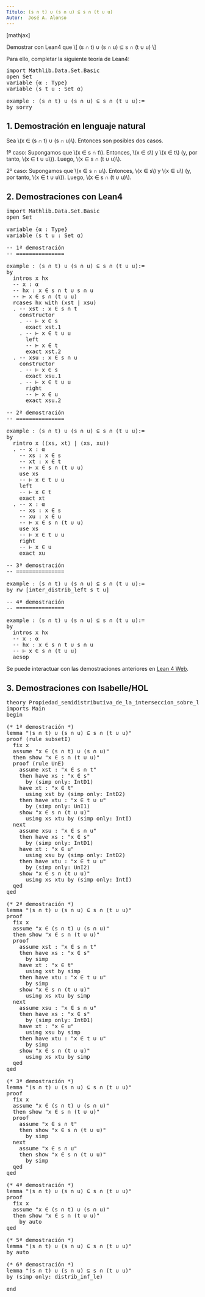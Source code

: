 ```yaml
---
Título: (s ∩ t) ∪ (s ∩ u) ⊆ s ∩ (t ∪ u)
Autor:  José A. Alonso
---
```


[mathjax]

Demostrar con Lean4 que
\\[ (s ∩ t) ∪ (s ∩ u) ⊆ s ∩ (t ∪ u) \\]

Para ello, completar la siguiente teoría de Lean4:

<pre lang="lean">
import Mathlib.Data.Set.Basic
open Set
variable {α : Type}
variable (s t u : Set α)

example : (s ∩ t) ∪ (s ∩ u) ⊆ s ∩ (t ∪ u):=
by sorry
</pre>
<!--more-->

<h2>1. Demostración en lenguaje natural</h2>

Sea \\(x ∈ (s ∩ t) ∪ (s ∩ u)\\). Entonces son posibles dos casos.

1º caso: Supongamos que \\(x ∈ s ∩ t\\). Entonces, \\(x ∈ s\\) y \\(x ∈ t\\) (y, por tanto, \\(x ∈ t ∪ u\\)). Luego, \\(x ∈ s ∩ (t ∪ u)\\).

2º caso: Supongamos que \\(x ∈ s ∩ u\\). Entonces, \\(x ∈ s\\) y \\(x ∈ u\\) (y, por tanto, \\(x ∈ t ∪ u\\)). Luego, \\(x ∈ s ∩ (t ∪ u)\\).

<h2>2. Demostraciones con Lean4</h2>

<pre lang="lean">
import Mathlib.Data.Set.Basic
open Set

variable {α : Type}
variable (s t u : Set α)

-- 1ª demostración
-- ===============

example : (s ∩ t) ∪ (s ∩ u) ⊆ s ∩ (t ∪ u):=
by
  intros x hx
  -- x : α
  -- hx : x ∈ s ∩ t ∪ s ∩ u
  -- ⊢ x ∈ s ∩ (t ∪ u)
  rcases hx with (xst | xsu)
  . -- xst : x ∈ s ∩ t
    constructor
    . -- ⊢ x ∈ s
      exact xst.1
    . -- ⊢ x ∈ t ∪ u
      left
      -- ⊢ x ∈ t
      exact xst.2
  . -- xsu : x ∈ s ∩ u
    constructor
    . -- ⊢ x ∈ s
      exact xsu.1
    . -- ⊢ x ∈ t ∪ u
      right
      -- ⊢ x ∈ u
      exact xsu.2

-- 2ª demostración
-- ===============

example : (s ∩ t) ∪ (s ∩ u) ⊆ s ∩ (t ∪ u):=
by
  rintro x (⟨xs, xt⟩ | ⟨xs, xu⟩)
  . -- x : α
    -- xs : x ∈ s
    -- xt : x ∈ t
    -- ⊢ x ∈ s ∩ (t ∪ u)
    use xs
    -- ⊢ x ∈ t ∪ u
    left
    -- ⊢ x ∈ t
    exact xt
  . -- x : α
    -- xs : x ∈ s
    -- xu : x ∈ u
    -- ⊢ x ∈ s ∩ (t ∪ u)
    use xs
    -- ⊢ x ∈ t ∪ u
    right
    -- ⊢ x ∈ u
    exact xu

-- 3ª demostración
-- ===============

example : (s ∩ t) ∪ (s ∩ u) ⊆ s ∩ (t ∪ u):=
by rw [inter_distrib_left s t u]

-- 4ª demostración
-- ===============

example : (s ∩ t) ∪ (s ∩ u) ⊆ s ∩ (t ∪ u):=
by
  intros x hx
  -- x : α
  -- hx : x ∈ s ∩ t ∪ s ∩ u
  -- ⊢ x ∈ s ∩ (t ∪ u)
  aesop
</pre>

Se puede interactuar con las demostraciones anteriores en <a href="https://live.lean-lang.org/#url=https://raw.githubusercontent.com/jaalonso/Calculemus2/main/src/Propiedad_semidistributiva_de_la_interseccion_sobre_la_union_2.lean" rel="noopener noreferrer" target="_blank">Lean 4 Web</a>.

<h2>3. Demostraciones con Isabelle/HOL</h2>

<pre lang="isar">
theory Propiedad_semidistributiva_de_la_interseccion_sobre_la_union_2
imports Main
begin

(* 1ª demostración *)
lemma "(s ∩ t) ∪ (s ∩ u) ⊆ s ∩ (t ∪ u)"
proof (rule subsetI)
  fix x
  assume "x ∈ (s ∩ t) ∪ (s ∩ u)"
  then show "x ∈ s ∩ (t ∪ u)"
  proof (rule UnE)
    assume xst : "x ∈ s ∩ t"
    then have xs : "x ∈ s"
      by (simp only: IntD1)
    have xt : "x ∈ t"
      using xst by (simp only: IntD2)
    then have xtu : "x ∈ t ∪ u"
      by (simp only: UnI1)
    show "x ∈ s ∩ (t ∪ u)"
      using xs xtu by (simp only: IntI)
  next
    assume xsu : "x ∈ s ∩ u"
    then have xs : "x ∈ s"
      by (simp only: IntD1)
    have xt : "x ∈ u"
      using xsu by (simp only: IntD2)
    then have xtu : "x ∈ t ∪ u"
      by (simp only: UnI2)
    show "x ∈ s ∩ (t ∪ u)"
      using xs xtu by (simp only: IntI)
  qed
qed

(* 2ª demostración *)
lemma "(s ∩ t) ∪ (s ∩ u) ⊆ s ∩ (t ∪ u)"
proof
  fix x
  assume "x ∈ (s ∩ t) ∪ (s ∩ u)"
  then show "x ∈ s ∩ (t ∪ u)"
  proof
    assume xst : "x ∈ s ∩ t"
    then have xs : "x ∈ s"
      by simp
    have xt : "x ∈ t"
      using xst by simp
    then have xtu : "x ∈ t ∪ u"
      by simp
    show "x ∈ s ∩ (t ∪ u)"
      using xs xtu by simp
  next
    assume xsu : "x ∈ s ∩ u"
    then have xs : "x ∈ s"
      by (simp only: IntD1)
    have xt : "x ∈ u"
      using xsu by simp
    then have xtu : "x ∈ t ∪ u"
      by simp
    show "x ∈ s ∩ (t ∪ u)"
      using xs xtu by simp
  qed
qed

(* 3ª demostración *)
lemma "(s ∩ t) ∪ (s ∩ u) ⊆ s ∩ (t ∪ u)"
proof
  fix x
  assume "x ∈ (s ∩ t) ∪ (s ∩ u)"
  then show "x ∈ s ∩ (t ∪ u)"
  proof
    assume "x ∈ s ∩ t"
    then show "x ∈ s ∩ (t ∪ u)"
      by simp
  next
    assume "x ∈ s ∩ u"
    then show "x ∈ s ∩ (t ∪ u)"
      by simp
  qed
qed

(* 4ª demostración *)
lemma "(s ∩ t) ∪ (s ∩ u) ⊆ s ∩ (t ∪ u)"
proof
  fix x
  assume "x ∈ (s ∩ t) ∪ (s ∩ u)"
  then show "x ∈ s ∩ (t ∪ u)"
    by auto
qed

(* 5ª demostración *)
lemma "(s ∩ t) ∪ (s ∩ u) ⊆ s ∩ (t ∪ u)"
by auto

(* 6ª demostración *)
lemma "(s ∩ t) ∪ (s ∩ u) ⊆ s ∩ (t ∪ u)"
by (simp only: distrib_inf_le)

end
</pre>
